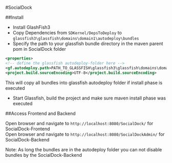 #SocialDock

##Install

- Install GlashFish3
- Copy Dependencies from `SDKernel/DepsToDeploy` to `glassfish3\glassfish\domains\domain1\autodeploy\bundles`
- Specify the path to your glassfish bundle directory in the maven parent pom in SocialDock folder

```xml
<properties>
<!-- define the glassfish autodeploy-folder here -->
<gf.autodeploy.path>PATH_TO_GLASSFISH\glassfish3\glassfish\domains\domain1\autodeploy\bundles</gf.autodeploy.path>
<project.build.sourceEncoding>UTF-8</project.build.sourceEncoding>
```
This will copy all bundles into glassfish autodeploy folder if install phase is executed

- Start Glassfish, build the project and make sure maven install phase was executed

##Access Frontend and Backend

Open browser and navigate to `http://localhost:8080/SocialDock/` for SocialDock-Frontend<br>
Open browser and navigate to `http://localhost:8080/SocialDockAdmin/` for SocialDock-Backend

Note: As long the bundles are in the autodeploy folder you can not disable bundles by the SocialDock-Backend
